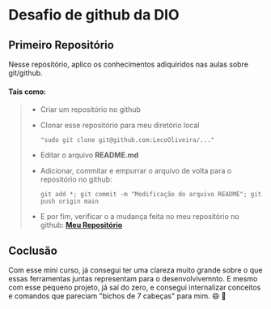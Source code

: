 # Desafio de github da __**DIO**__
## Primeiro Repositório

Nesse repositório, aplico os conhecimentos adiquiridos nas aulas sobre git/github.

#### Tais como:

> - Criar um repositório no github
>
> - Clonar esse repositório para meu diretório local
>  
>     ```"sudo git clone git@github.com:LecoOliveira/..." ```
>
> - Editar o arquivo **README.md**
>
> - Adicionar, commitar e empurrar o arquivo de volta para o repositório no github:  
>
>       git add *; git commit -m "Modificação do arquivo README"; git push origin main
>
> - E por fim, verificar o a mudança feita no meu repositório no github:
>  [**Meu Repositório**](https://github.com/LecoOliveira/DIO_desafio_github "Clique para acessar")


## Coclusão

Com esse mini curso, já consegui ter uma clareza muito grande sobre o que essas ferramentas juntas representam para o desenvolvivemnto.
E mesmo com esse pequeno projeto, já saí do zero, e consegui internalizar conceitos e comandos que pareciam "bichos de 7 cabeças" para mim. :smile: :partying_face:
 	
